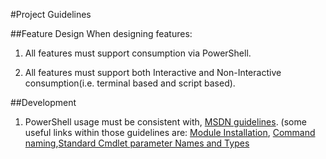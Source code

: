 #Project Guidelines

##Feature Design
When designing features:

1.	All features must support consumption via PowerShell.

2.	All features must support both Interactive and Non-Interactive consumption(i.e. terminal based and script based). 


##Development

1. PowerShell usage must be consistent with, [MSDN guidelines](https://msdn.microsoft.com/en-us/library/dd835506(v=vs.85).aspx). (some useful links within those guidelines are: [Module Installation](https://msdn.microsoft.com/en-us/library/dd878350%28v=vs.85%29.aspx), [Command naming](https://msdn.microsoft.com/en-us/library/ms714428%28v=vs.85%29.aspx),[Standard Cmdlet parameter Names and Types](https://msdn.microsoft.com/en-us/library/dd878352(v=vs.85).aspx)